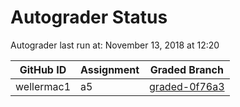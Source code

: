 # Autograder Status
Autograder last run at: November 13, 2018 at 12:20

| GitHub ID | Assignment | Graded Branch |
|-----------|------------|---------------|
| wellermac1 | a5 | [graded-0f76a3](https://github.com/Fall2018COMP401-001/a5-wellermac1/tree/graded-0f76a3) | 
